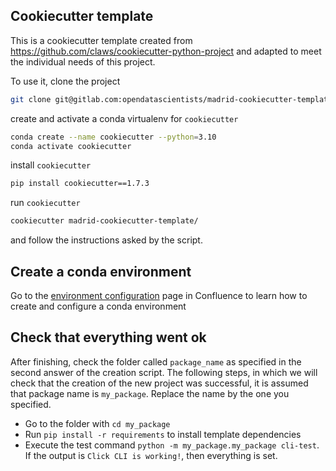 Cookiecutter template
---------------------

This is a cookiecutter template created from https://github.com/claws/cookiecutter-python-project and adapted to meet the individual needs of this project. 

To use it, clone the project 

```bash
git clone git@gitlab.com:opendatascientists/madrid-cookiecutter-template.git
```

create and activate a conda virtualenv for ``cookiecutter``


```bash
conda create --name cookiecutter --python=3.10
conda activate cookiecutter
```

install `cookiecutter`

```bash
pip install cookiecutter==1.7.3
```


run `cookiecutter`

```bash
cookiecutter madrid-cookiecutter-template/
```

and follow the instructions asked by the script. 

Create a conda environment
--------------------------

Go to the [environment configuration](https://team-1634581945508.atlassian.net/wiki/spaces/OPENDATASC/pages/2916354/Configuraci+n+inicial+del+entorno#Crear-entorno-virtual) page in Confluence to learn how to create and configure a conda environment

Check that everything went ok
-----------------------------
After finishing, check the folder called `package_name` as specified in the second answer of the creation script. The following steps, in which we will check that the creation of the new project was successful, it is assumed that package name is `my_package`. Replace the name by the one you specified.

- Go to the folder with `cd my_package`
- Run `pip install -r requirements` to install template dependencies 
- Execute the test command `python -m my_package.my_package cli-test`. If the output is `Click CLI is working!`, then everything is set.

